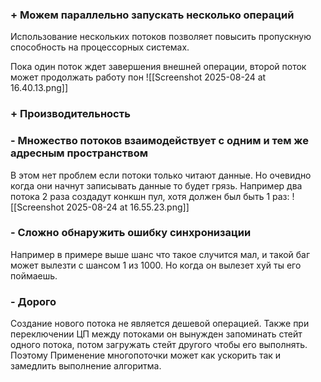 ### + Можем параллельно запускать несколько операций

Использование нескольких потоков позволяет повысить пропускную способность на процессорных системах.

Пока один поток ждет завершения внешней операции, второй поток может продолжать работу пон
![[Screenshot 2025-08-24 at 16.40.13.png]]

### + Производительность

### - Множество потоков взаимодействует с одним и тем же адресным пространством

В этом нет проблем если потоки только читают данные. Но очевидно когда они начнут записывать данные то будет грязь. Например два потока 2 раза создадут конкшн пул, хотя должен был быть 1 раз:
![[Screenshot 2025-08-24 at 16.55.23.png]]

### - Сложно обнаружить ошибку синхронизации

Например в примере выше шанс что такое случится мал, и такой баг может вылезти с шансом 1 из 1000. Но когда он вылезет хуй ты его поймаешь.

### - Дорого

Создание нового потока не является дешевой операцией. 
Также при переключении ЦП между потоками он вынужден запоминать стейт одного потока, потом загружать стейт другого чтобы его выполнять. 
Поэтому Применение многопоточки может как ускорить так и замедлить выполнение алгоритма.